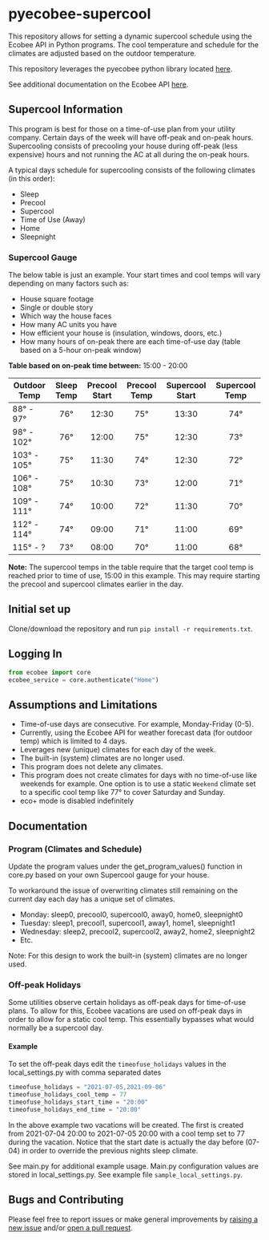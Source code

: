 # pyecobee-supercool

This repository allows for setting a dynamic supercool schedule using the Ecobee API in Python programs.
The cool temperature and schedule for the climates are adjusted based on the outdoor temperature.

This repository leverages the pyecobee python library located [here](https://github.com/sfanous/Pyecobee).

See additional documentation on the Ecobee API [here](https://www.ecobee.com/home/developer/api/introduction/index.shtml).

## Supercool Information
This program is best for those on a time-of-use plan from your utility company.
Certain days of the week will have off-peak and on-peak hours.
Supercooling consists of precooling your house during off-peak (less expensive) hours and not running the AC at all
during the on-peak hours.

A typical days schedule for supercooling consists of the following climates (in this order):
- Sleep
- Precool
- Supercool
- Time of Use (Away)
- Home
- Sleepnight

### Supercool Gauge
The below table is just an example.  Your start times and cool temps will vary depending on many factors such as:
- House square footage
- Single or double story
- Which way the house faces
- How many AC units you have
- How efficient your house is (insulation, windows, doors, etc.)
- How many hours of on-peak there are each time-of-use day (table based on a 5-hour on-peak window)

**Table based on on-peak time between:** 15:00 - 20:00

|Outdoor Temp|Sleep Temp|Precool Start|Precool Temp|Supercool Start|Supercool Temp|
|------------|:--------:|:-----------:|:----------:|:-------------:|:------------:|
|88° - 97°   |76°       |12:30        |75°         |13:30          |74°           |
|98° - 102°  |76°       |12:00        |75°         |12:30          |73°           |
|103° - 105° |75°       |11:30        |74°         |12:30          |72°           |
|106° - 108° |75°       |10:30        |73°         |12:00          |71°           |
|109° - 111° |74°       |10:00        |72°         |11:30          |70°           |
|112° - 114° |74°       |09:00        |71°         |11:00          |69°           |
|115° - ?    |73°       |08:00        |70°         |11:00          |68°           |

**Note:** The supercool temps in the table require that the target cool temp is reached prior to time of use, 15:00 in this example.
This may require starting the precool and supercool climates earlier in the day.

## Initial set up
Clone/download the repository and run `pip install -r requirements.txt`.

## Logging In

```python
from ecobee import core
ecobee_service = core.authenticate("Home") 
```

## Assumptions and Limitations
- Time-of-use days are consecutive.  For example, Monday-Friday (0-5).
- Currently, using the Ecobee API for weather forecast data (for outdoor temp) which is limited to 4 days.
- Leverages new (unique) climates for each day of the week.
- The built-in (system) climates are no longer used.
- This program does not delete any climates.
- This program does not create climates for days with no time-of-use like weekends for example.  One option is to use a static `Weekend` climate set to a specific cool temp like 77° to cover Saturday and Sunday.
- eco+ mode is disabled indefinitely

## Documentation

### Program (Climates and Schedule)
Update the program values under the get_program_values() function in core.py based on your own Supercool gauge for your house. 

To workaround the issue of overwriting climates still remaining on the current day each day has a unique set of climates.
- Monday: sleep0, precool0, supercool0, away0, home0, sleepnight0
- Tuesday: sleep1, precool1, supercool1, away1, home1, sleepnight1
- Wednesday: sleep2, precool2, supercool2, away2, home2, sleepnight2
- Etc.

Note: For this design to work the built-in (system) climates are no longer used.

### Off-peak Holidays
Some utilities observe certain holidays as off-peak days for time-of-use plans.
To allow for this, Ecobee vacations are used on off-peak days in order to allow for a static cool temp.
This essentially bypasses what would normally be a supercool day.

#### Example
To set the off-peak days edit the `timeofuse_holidays` values in the local_settings.py with comma separated dates
```python
timeofuse_holidays = "2021-07-05,2021-09-06"
timeofuse_holidays_cool_temp = 77
timeofuse_holidays_start_time = "20:00"
timeofuse_holidays_end_time = "20:00"
```
In the above example two vacations will be created.
The first is created from 2021-07-04 20:00 to 2021-07-05 20:00 with a cool temp set to 77 during the vacation.
Notice that the start date is actually the day before (07-04) in order to override the previous nights sleep climate.

See main.py for additional example usage.  Main.py configuration values are stored in local_settings.py.  See example file `sample_local_settings.py`.

## Bugs and Contributing

Please feel free to report issues or make general improvements by [raising a new issue](https://github.com/permster/pyecobee-supercool/issues/new) and/or [open a pull request](https://github.com/permster/pyecobee-supercool/compare).
